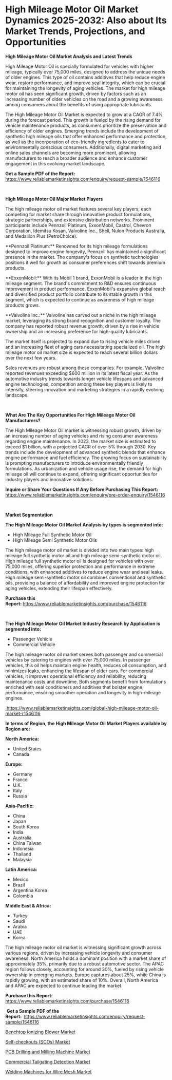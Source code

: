 <p><h1>High Mileage Motor Oil Market Dynamics 2025-2032: Also about Its Market Trends, Projections, and Opportunities</h1></p><p><strong>High Mileage Motor Oil Market Analysis and Latest Trends</strong></p>
<p><p>High Mileage Motor Oil is specially formulated for vehicles with higher mileage, typically over 75,000 miles, designed to address the unique needs of older engines. This type of oil contains additives that help reduce engine wear, restore performance, and improve seal integrity, which can be crucial for maintaining the longevity of aging vehicles. The market for high mileage motor oil has seen significant growth, driven by factors such as an increasing number of older vehicles on the road and a growing awareness among consumers about the benefits of using appropriate lubricants.</p><p>The High Mileage Motor Oil Market is expected to grow at a CAGR of 7.4% during the forecast period. This growth is fueled by the rising demand for vehicle maintenance products, as consumers prioritize the preservation and efficiency of older engines. Emerging trends include the development of synthetic high mileage oils that offer enhanced performance and protection, as well as the incorporation of eco-friendly ingredients to cater to environmentally conscious consumers. Additionally, digital marketing and online sales channels are becoming more prominent, allowing manufacturers to reach a broader audience and enhance customer engagement in this evolving market landscape.</p></p>
<p><strong>Get a Sample PDF of the Report:&nbsp;</strong> <a href="https://www.reliablemarketinsights.com/enquiry/request-sample/1546116?utm_campaign=2956&utm_medium=2&utm_source=Github&utm_content=ia&utm_term=30032025&utm_id=high-mileage-motor-oil">https://www.reliablemarketinsights.com/enquiry/request-sample/1546116</a></p>
<p>&nbsp;</p>
<p><strong>High Mileage Motor Oil Major Market Players</strong></p>
<p><p>The high mileage motor oil market features several key players, each competing for market share through innovative product formulations, strategic partnerships, and extensive distribution networks. Prominent participants include Pennzoil Platinum, ExxonMobil, Castrol, Chevron Corporation, Idemitsu Kosan, Valvoline Inc., Shell, Nulon Products Australia, and Medallion Plus (PetroChoice).</p><p>**Pennzoil Platinum:** Renowned for its high mileage formulations designed to improve engine longevity, Pennzoil has maintained a significant presence in the market. The company's focus on synthetic technologies positions it well for growth as consumer preferences shift towards premium products. </p><p>**ExxonMobil:** With its Mobil 1 brand, ExxonMobil is a leader in the high mileage segment. The brand's commitment to R&D ensures continuous improvement in product performance. ExxonMobil's expansive global reach and diversified product portfolio contribute to its stable growth in this segment, which is expected to continue as awareness of high mileage products grows.</p><p>**Valvoline Inc.:** Valvoline has carved out a niche in the high mileage market, leveraging its strong brand recognition and customer loyalty. The company has reported robust revenue growth, driven by a rise in vehicle ownership and an increasing preference for high-quality lubricants.</p><p>The market itself is projected to expand due to rising vehicle miles driven and an increasing fleet of aging cars necessitating specialized oil. The high mileage motor oil market size is expected to reach several billion dollars over the next few years.</p><p>Sales revenues are robust among these companies. For example, Valvoline reported revenues exceeding $600 million in its latest fiscal year. As the automotive industry trends towards longer vehicle lifespans and advanced engine technologies, competition among these key players is likely to intensify, steering innovation and marketing strategies in a rapidly evolving landscape.</p></p>
<p>&nbsp;</p>
<p><strong>What Are The Key Opportunities For High Mileage Motor Oil Manufacturers?</strong></p>
<p><p>The High Mileage Motor Oil market is witnessing robust growth, driven by an increasing number of aging vehicles and rising consumer awareness regarding engine maintenance. In 2023, the market size is estimated to exceed $1 billion, with a projected CAGR of over 5% through 2030. Key trends include the development of advanced synthetic blends that enhance engine performance and fuel efficiency. The growing focus on sustainability is prompting manufacturers to introduce environmentally friendly formulations. As urbanization and vehicle usage rise, the demand for high mileage oil will continue to expand, offering significant opportunities for industry players and innovative solutions.</p></p>
<p><strong>Inquire or Share Your Questions If Any Before Purchasing This Report:</strong> <a href="https://www.reliablemarketinsights.com/enquiry/pre-order-enquiry/1546116?utm_campaign=2956&utm_medium=2&utm_source=Github&utm_content=ia&utm_term=30032025&utm_id=high-mileage-motor-oil">https://www.reliablemarketinsights.com/enquiry/pre-order-enquiry/1546116</a></p>
<p>&nbsp;</p>
<p><strong>Market Segmentation</strong></p>
<p><strong>The High Mileage Motor Oil Market Analysis by types is segmented into:</strong></p>
<p><ul><li>High Mileage Full Synthetic Motor Oil</li><li>High Mileage Semi Synthetic Motor Oils</li></ul></p>
<p><p>The high mileage motor oil market is divided into two main types: high mileage full synthetic motor oil and high mileage semi-synthetic motor oil. High mileage full synthetic motor oil is designed for vehicles with over 75,000 miles, offering superior protection and performance in extreme conditions, with enhanced additives to reduce engine wear and seal leaks. High mileage semi-synthetic motor oil combines conventional and synthetic oils, providing a balance of affordability and improved engine protection for aging vehicles, extending their lifespan effectively.</p></p>
<p><strong>Purchase this Report:&nbsp;</strong><a href="https://www.reliablemarketinsights.com/purchase/1546116?utm_campaign=2956&utm_medium=2&utm_source=Github&utm_content=ia&utm_term=30032025&utm_id=high-mileage-motor-oil">https://www.reliablemarketinsights.com/purchase/1546116</a></p>
<p>&nbsp;</p>
<p><strong>The High Mileage Motor Oil Market Industry Research by Application is segmented into:</strong></p>
<p><ul><li>Passenger Vehicle</li><li>Commercial Vehicle</li></ul></p>
<p><p>The high mileage motor oil market serves both passenger and commercial vehicles by catering to engines with over 75,000 miles. In passenger vehicles, this oil helps maintain engine health, reduces oil consumption, and minimizes leaks, enhancing the lifespan of older cars. For commercial vehicles, it improves operational efficiency and reliability, reducing maintenance costs and downtime. Both segments benefit from formulations enriched with seal conditioners and additives that bolster engine performance, ensuring smoother operation and longevity in high-mileage engines.</p></p>
<p><a href="https://www.reliablemarketinsights.com/global-high-mileage-motor-oil-market-r1546116?utm_campaign=2956&utm_medium=2&utm_source=Github&utm_content=ia&utm_term=30032025&utm_id=high-mileage-motor-oil">&nbsp;https://www.reliablemarketinsights.com/global-high-mileage-motor-oil-market-r1546116</a></p>
<p><strong>In terms of Region, the High Mileage Motor Oil Market Players available by Region are:</strong></p>
<p>
    <p> <strong> North America: </strong>
        <ul>
            <li>United States</li>
            <li>Canada</li>
        </ul>
        </p> 
    <p> <strong> Europe: </strong>
        <ul>
            <li>Germany</li>
            <li>France</li>
            <li>U.K.</li>
            <li>Italy</li>
            <li>Russia</li>
        </ul>
        </p> 
    <p> <strong> Asia-Pacific: </strong>
        <ul>
            <li>China</li>
            <li>Japan</li>
            <li>South Korea</li>
            <li>India</li>
            <li>Australia</li>
            <li>China Taiwan</li>
            <li>Indonesia</li>
            <li>Thailand</li>
            <li>Malaysia</li>
        </ul>
        </p> 
    <p> <strong> Latin America: </strong>
        <ul>
            <li>Mexico</li>
            <li>Brazil</li>
            <li>Argentina Korea</li>
            <li>Colombia</li>
        </ul>
        </p> 
    <p> <strong> Middle East & Africa: </strong>
        <ul>
            <li>Turkey</li>
            <li>Saudi</li>
            <li>Arabia</li>
            <li>UAE</li>
            <li>Korea</li>
        </ul>
    </p>
    </p>
<p><p>The high mileage motor oil market is witnessing significant growth across various regions, driven by increasing vehicle longevity and consumer awareness. North America holds a dominant position with a market share of approximately 35%, primarily due to a robust automotive sector. The APAC region follows closely, accounting for around 30%, fueled by rising vehicle ownership in emerging markets. Europe captures about 25%, while China is rapidly growing, with an estimated share of 10%. Overall, North America and APAC are expected to continue leading the market.</p></p>
<p><strong>Purchase this Report: </strong><a href="https://www.reliablemarketinsights.com/purchase/1546116?utm_campaign=2956&utm_medium=2&utm_source=Github&utm_content=ia&utm_term=30032025&utm_id=high-mileage-motor-oil">https://www.reliablemarketinsights.com/purchase/1546116</a></p>
<p>&nbsp;<strong>Get a Sample PDF of the Report:&nbsp;&nbsp;</strong><a href="https://www.reliablemarketinsights.com/enquiry/request-sample/1546116?utm_campaign=2956&utm_medium=2&utm_source=Github&utm_content=ia&utm_term=30032025&utm_id=high-mileage-motor-oil">https://www.reliablemarketinsights.com/enquiry/request-sample/1546116</a></p>
<p><strong></strong></p>
<p><p><a href="https://www.linkedin.com/pulse/future-ready-strategic-insights-global-benchtop-ionizing-snnyc?utm_campaign=2956&utm_medium=2&utm_source=Github&utm_content=ia&utm_term=30032025&utm_id=high-mileage-motor-oil">Benchtop Ionizing Blower Market</a></p><p><a href="https://www.linkedin.com/pulse/projected-growth-self-checkouts-scos-market-from-2032-2025-insights-9g8pc?utm_campaign=2956&utm_medium=2&utm_source=Github&utm_content=ia&utm_term=30032025&utm_id=high-mileage-motor-oil">Self-checkouts (SCOs) Market</a></p><p><a href="https://www.linkedin.com/pulse/future-trends-revenue-forecast-cagr-57-pcb-drilling-milling-izuzc?utm_campaign=2956&utm_medium=2&utm_source=Github&utm_content=ia&utm_term=30032025&utm_id=high-mileage-motor-oil">PCB Drilling and Milling Machine Market</a></p><p><a href="https://www.linkedin.com/pulse/thorough-analysis-global-regional-development-commercial-7arqc?utm_campaign=2956&utm_medium=2&utm_source=Github&utm_content=ia&utm_term=30032025&utm_id=high-mileage-motor-oil">Commercial Tailgating Detection Market</a></p><p><a href="https://www.linkedin.com/pulse/market-size-trends-welding-machines-wire-mesh-109-cagr-xm2vc?utm_campaign=2956&utm_medium=2&utm_source=Github&utm_content=ia&utm_term=30032025&utm_id=high-mileage-motor-oil">Welding Machines for Wire Mesh Market</a></p></p>